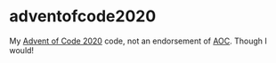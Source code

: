 # adventofcode2020

My [Advent of Code 2020](https://adventofcode.com/2020) code, not an endorsement of [AOC](https://www.ocasiocortez.com). Though I would!
